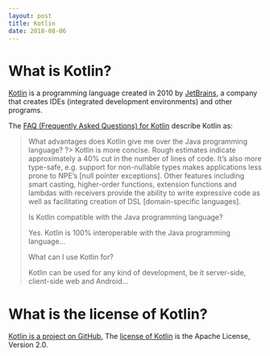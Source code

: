 ```yaml
---
layout: post
title: Kotlin
date: 2018-08-06
---
```


# What is Kotlin?

[Kotlin](https://kotlinlang.org/) is a programming language created in 2010 by [JetBrains](https://www.jetbrains.com/), a company that creates IDEs (integrated development environments) and other programs.

The [FAQ (Frequently Asked Questions) for Kotlin](https://kotlinlang.org/docs/reference/faq.html) describe Kotlin as:

> What advantages does Kotlin give me over the Java programming language?
?>
> Kotlin is more concise. Rough estimates indicate approximately a 40% cut in the number of lines of code. It’s also more type-safe, e.g. support for non-nullable types makes applications less prone to NPE’s [null pointer exceptions]. Other features including smart casting, higher-order functions, extension functions and lambdas with receivers provide the ability to write expressive code as well as facilitating creation of DSL [domain-specific languages].
>
> Is Kotlin compatible with the Java programming language?
>
> Yes. Kotlin is 100% interoperable with the Java programming language...
>
> What can I use Kotlin for?
>
> Kotlin can be used for any kind of development, be it server-side, client-side web and Android...

# What is the license of Kotlin?

[Kotlin is a project on GitHub.](https://github.com/JetBrains/kotlin) The [license of Kotlin](https://github.com/JetBrains/kotlin/blob/master/license/LICENSE.txt) is the Apache License, Version 2.0.
